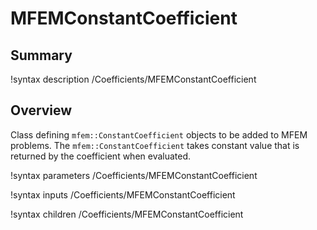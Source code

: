 # MFEMConstantCoefficient

## Summary

!syntax description /Coefficients/MFEMConstantCoefficient

## Overview

Class defining `mfem::ConstantCoefficient` objects to be added to MFEM problems. The
`mfem::ConstantCoefficient` takes constant value that is returned by the coefficient when evaluated.

!syntax parameters /Coefficients/MFEMConstantCoefficient

!syntax inputs /Coefficients/MFEMConstantCoefficient

!syntax children /Coefficients/MFEMConstantCoefficient
